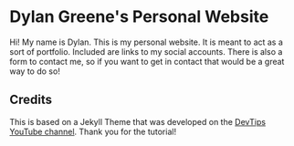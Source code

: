 # Dylan Greene's Personal Website

Hi! My name is Dylan. This is my personal website. It is meant to act as a
sort of portfolio. Included are links to my social accounts. There is also a
form to contact me, so if you want to get in contact that would be a great way
to do so!

## Credits

This is based on a Jekyll Theme that was developed on the [DevTips YouTube channel](http://youtube.com/devtipsfordesigners). Thank you for the tutorial!
